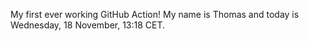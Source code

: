 My first ever working GitHub Action!
My name is Thomas and today is Wednesday, 18 November, 13:18 CET. 
